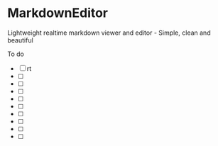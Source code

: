 # MarkdownEditor
 Lightweight realtime markdown viewer and editor - Simple, clean and beautiful

To do

- [ ] rt
- [ ] 
- [ ] 
- [ ] 
- [ ] 
- [ ] 
- [ ] 
- [ ] 
- [ ] 
- [ ]
